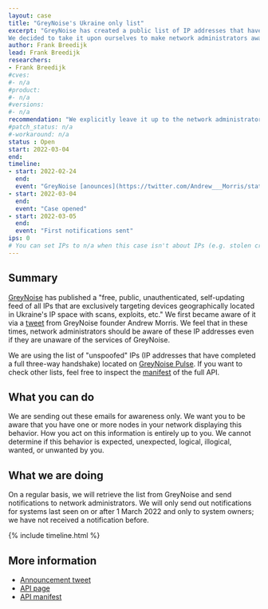 ```yaml
---
layout: case
title: "GreyNoise's Ukraine only list"
excerpt: "GreyNoise has created a public list of IP addresses that have exclusively been observed in their honeypots in Ukraine, and not anywhere else.
We decided to take it upon ourselves to make network administrators aware of the fact that these hosts are on this list."
author: Frank Breedijk
lead: Frank Breedijk
researchers:
- Frank Breedijk
#cves:
#- n/a
#product: 
#- n/a
#versions: 
#- n/a
recommendation: "We explicitly leave it up to the network administrators to decide what to do with the observed facts"
#patch_status: n/a
#-workaround: n/a
status : Open
start: 2022-03-04
end: 
timeline:
- start: 2022-02-24
  end:
  event: "GreyNoise [anounces](https://twitter.com/Andrew___Morris/status/1496923547872206852?s=20&t=Y5vBKAso8TRrwief4KpbLg) their plans to publish a \"free, public, unauthenticated, self-updating feed of all IPs that are exclusively targeting devices geographically located in Ukraine's IP space with scans, exploits, etc.\""
- start: 2022-03-04
  end:
  event: "Case opened"
- start: 2022-03-05
  end:
  event: "First notifications sent"
ips: 0 
# You can set IPs to n/a when this case isn't about IPs (e.g. stolen credentials)
---
```

## Summary

[GreyNoise](https://greynoise.io/) has published a "free, public, unauthenticated, self-updating feed of all IPs that are exclusively targeting devices geographically located in Ukraine's IP space with scans, exploits, etc." We first became aware of it via a [tweet](https://twitter.com/Andrew___Morris/status/1496923547872206852?s=20&t=Y5vBKAso8TRrwief4KpbLg) from GreyNoise founder Andrew Morris. We feel that in these times, network administrators should be aware of these IP addresses even if they are unaware of the services of GreyNoise.

We are using the list of "unspoofed" IPs (IP addresses that have completed a full three-way handshake) located on [GreyNoise Pulse](https://www.greynoise.io/viz/pulse). If you want to check other lists, feel free to inspect the [manifest](https://api.greynoise.io/datashots/ukraine/manifest.json) of the full API.

## What you can do

We are sending out these emails for awareness only. We want you to be aware that you have one or more nodes in your network displaying this behavior. How you act on this information is entirely up to you. We cannot determine if this behavior is expected, unexpected, logical, illogical, wanted, or unwanted by you.

## What we are doing

On a regular basis, we will retrieve the list from GreyNoise and send notifications to network administrators. We will only send out notifications for systems last seen on or after 1 March 2022 and only to system owners; we have not received a notification before.

{% include timeline.html %}


## More information
* [Announcement tweet](https://twitter.com/Andrew___Morris/status/1496923547872206852?s=20&t=Y5vBKAso8TRrwief4KpbLg)
* [API page](https://www.greynoise.io/viz/pulse)
* [API manifest](https://api.greynoise.io/datashots/ukraine/manifest.json)
